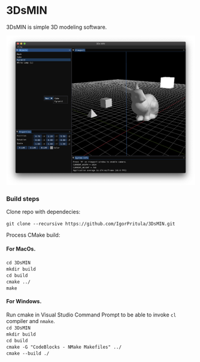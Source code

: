 # 3DsMIN

3DsMIN is simple 3D modeling software.

![alt text](https://raw.githubusercontent.com/IgorPritula/3DsMIN/master/Screenshot.png)

### Build steps

Clone repo with dependecies:

`git clone --recursive https://github.com/IgorPritula/3DsMIN.git`

Process CMake build:  
#### For MacOs. 
`cd 3DsMIN`  
`mkdir build`  
`cd build`  
`cmake ../`  
`make `  

#### For Windows.  
Run cmake in Visual Studio Command Prompt to be able to invoke `cl` compiler and `nmake`.  
`cd 3DsMIN`  
`mkdir build`  
`cd build`  
`cmake -G "CodeBlocks - NMake Makefiles" ../`  
`cmake --build ./`  
